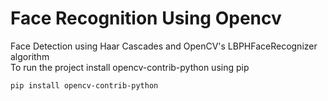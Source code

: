 # Face Recognition Using Opencv
Face Detection using Haar Cascades and OpenCV's LBPHFaceRecognizer algorithm<br>
To run the project install opencv-contrib-python using pip

```
pip install opencv-contrib-python
```
